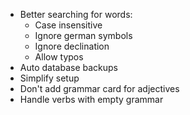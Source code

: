 * Better searching for words:
  * Case insensitive
  * Ignore german symbols
  * Ignore declination
  * Allow typos
* Auto database backups
* Simplify setup
* Don't add grammar card for adjectives
* Handle verbs with empty grammar
